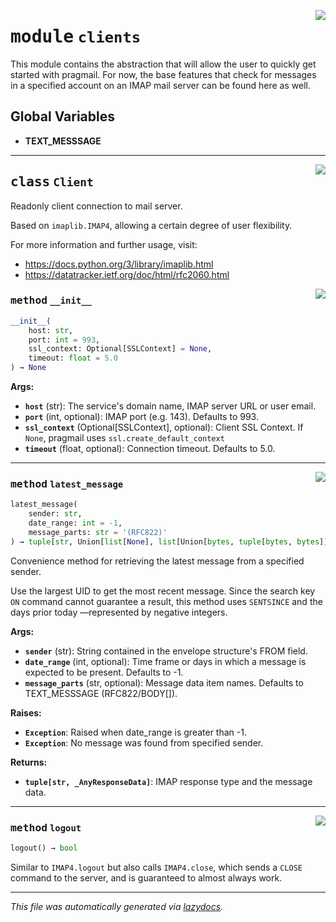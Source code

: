<!-- markdownlint-disable -->

<a href="https://github.com/huenique/pragmail/tree/main/pragmail/clients.py#L0"><img align="right" style="float:right;" src="https://img.shields.io/badge/-source-cccccc?style=flat-square"></a>

# <kbd>module</kbd> `clients`
This module contains the abstraction that will allow the user to quickly get started with pragmail. For now, the base features that check for messages in a specified account on an IMAP mail server can be found here as well. 

**Global Variables**
---------------
- **TEXT_MESSSAGE**


---

<a href="https://github.com/huenique/pragmail/tree/main/pragmail/clients.py#L181"><img align="right" style="float:right;" src="https://img.shields.io/badge/-source-cccccc?style=flat-square"></a>

## <kbd>class</kbd> `Client`
Readonly client connection to mail server. 

Based on `imaplib.IMAP4`, allowing a certain degree of user  flexibility. 

For more information and further usage, visit: 
- https://docs.python.org/3/library/imaplib.html 
- https://datatracker.ietf.org/doc/html/rfc2060.html 

<a href="https://github.com/huenique/pragmail/tree/main/pragmail/clients.py#L192"><img align="right" style="float:right;" src="https://img.shields.io/badge/-source-cccccc?style=flat-square"></a>

### <kbd>method</kbd> `__init__`

```python
__init__(
    host: str,
    port: int = 993,
    ssl_context: Optional[SSLContext] = None,
    timeout: float = 5.0
) → None
```



**Args:**
 
 - <b>`host`</b> (str):  The service's domain name, IMAP server URL or  user email. 
 - <b>`port`</b> (int, optional):  IMAP port (e.g. 143). Defaults to 993. 
 - <b>`ssl_context`</b> (Optional[SSLContext], optional):  Client SSL  Context. If `None`, pragmail uses  `ssl.create_default_context` 
 - <b>`timeout`</b> (float, optional):  Connection timeout. Defaults to 5.0. 




---

<a href="https://github.com/huenique/pragmail/tree/main/pragmail/exceptions.py#L103"><img align="right" style="float:right;" src="https://img.shields.io/badge/-source-cccccc?style=flat-square"></a>

### <kbd>method</kbd> `latest_message`

```python
latest_message(
    sender: str,
    date_range: int = -1,
    message_parts: str = '(RFC822)'
) → tuple[str, Union[list[None], list[Union[bytes, tuple[bytes, bytes]]]]]
```

Convenience method for retrieving the latest message from a specified sender. 

Use the largest UID to get the most recent message. Since the search key `ON` command cannot guarantee a result, this method uses `SENTSINCE` and the days prior today —represented by negative integers. 



**Args:**
 
 - <b>`sender`</b> (str):  String contained in the envelope structure's  FROM field. 
 - <b>`date_range`</b> (int, optional):  Time frame or days in which a  message is expected to be present. Defaults to -1. 
 - <b>`message_parts`</b> (str, optional):  Message data item names.  Defaults to TEXT_MESSSAGE (RFC822/BODY[]). 



**Raises:**
 
 - <b>`Exception`</b>:  Raised when date_range is greater than -1. 
 - <b>`Exception`</b>:  No message was found from specified sender. 



**Returns:**
 
 - <b>`tuple[str, _AnyResponseData]`</b>:  IMAP response type and the  message data. 

---

<a href="https://github.com/huenique/pragmail/tree/main/pragmail/exceptions.py#L89"><img align="right" style="float:right;" src="https://img.shields.io/badge/-source-cccccc?style=flat-square"></a>

### <kbd>method</kbd> `logout`

```python
logout() → bool
```

Similar to `IMAP4.logout` but also calls `IMAP4.close`, which sends a `CLOSE` command to the server, and is guaranteed to almost always work. 




---

_This file was automatically generated via [lazydocs](https://github.com/ml-tooling/lazydocs)._
